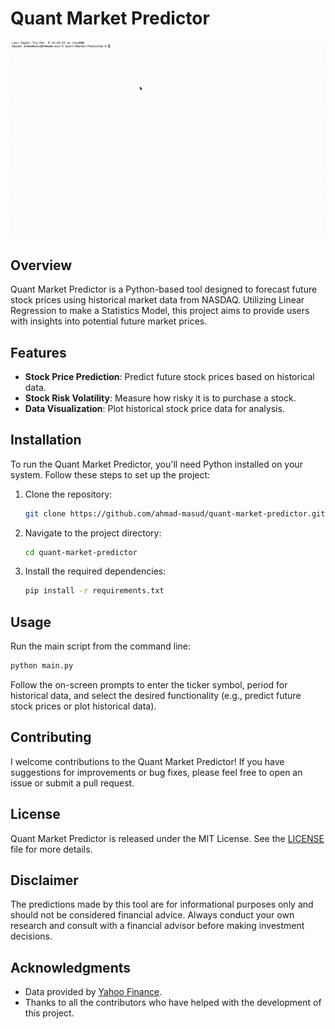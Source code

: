 # Quant Market Predictor
![QET](images/qet.gif)

## Overview
Quant Market Predictor is a Python-based tool designed to forecast future stock prices using historical market data from NASDAQ. Utilizing Linear Regression to make a Statistics Model, this project aims to provide users with insights into potential future market prices.

## Features
- **Stock Price Prediction**: Predict future stock prices based on historical data.
- **Stock Risk Volatility**: Measure how risky it is to purchase a stock.
- **Data Visualization**: Plot historical stock price data for analysis.

## Installation
To run the Quant Market Predictor, you'll need Python installed on your system. Follow these steps to set up the project:

1. Clone the repository:
   ```sh
   git clone https://github.com/ahmad-masud/quant-market-predictor.git
   ```
2. Navigate to the project directory:
   ```sh
   cd quant-market-predictor
   ```
3. Install the required dependencies:
   ```sh
   pip install -r requirements.txt
   ```

## Usage
Run the main script from the command line:

```sh
python main.py
```

Follow the on-screen prompts to enter the ticker symbol, period for historical data, and select the desired functionality (e.g., predict future stock prices or plot historical data).

## Contributing
I welcome contributions to the Quant Market Predictor! If you have suggestions for improvements or bug fixes, please feel free to open an issue or submit a pull request.

## License
Quant Market Predictor is released under the MIT License. See the [LICENSE](LICENSE) file for more details.

## Disclaimer
The predictions made by this tool are for informational purposes only and should not be considered financial advice. Always conduct your own research and consult with a financial advisor before making investment decisions.

## Acknowledgments
- Data provided by [Yahoo Finance](https://finance.yahoo.com/).
- Thanks to all the contributors who have helped with the development of this project.
